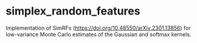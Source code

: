 # simplex_random_features
Implementation of SimRFs (https://doi.org/10.48550/arXiv.2301.13856) for low-variance Monte Carlo estimates of the Gaussian and softmax kernels.
